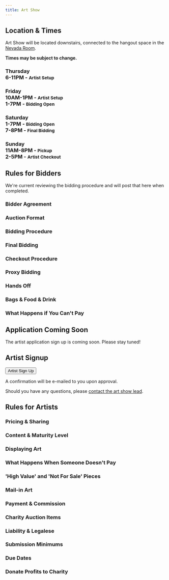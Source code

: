 ```yaml
---
title: Art Show
---
```

<div class="one_full textcenter"><h2><span>Location &amp; Times</span></h2><div class="page-wrapper"><p>Art Show will be located downstairs, connected to the hangout space in the <a href="/events/map/">Nevada Room</a>.</p>
<p><strong>Times may be subject to change.</strong></p>
<div>
<div class="one_half">
<h3><span>Thursday <br> 6-11PM - <small>Artist Setup</small></span></h3>
<div class="skivdiv-content">
<div class="clear"></div>
</div>
</div>
<div class="one_half">
<h3><span>Friday  <br> 10AM-1PM - <small>Artist Setup</small> <br> 1-7PM - <small>Bidding Open</small></span></h3>
<div class="skivdiv-content">
<div class="clear"></div>
</div>
</div>
<div class="one_half">
<h3><span>Saturday <br> 1-7PM - <small>Bidding Open</small> <br> 7-8PM - <small>Final Bidding</small></span></h3>
<div class="skivdiv-content">
<div class="clear"></div>
</div>
</div>
<div class="one_half">
<h3><span>Sunday <br> 11AM-8PM - <small>Pickup</small> <br> 2-5PM - <small>Artist Checkout</small></span></h3>
<div class="skivdiv-content">
<div class="clear"></div>
</div>
</div>
<div class="clear"></div>
</div>
<div class="clear"></div></div></div>

<div class="one_full hide textcenter"><h2><span>Rules for Bidders</span></h2><div class="page-wrapper"><p>We're current reviewing the bidding procedure and will post that here when completed.</p>
<div class="chunk-accordion hide">
<h3 class="accordion-title">Bidder Agreement</h3>
<div class="accordion-content" style="display: none;">
<p>All BLFC registrations are automatically accepted as art show bidders. By registering for the con, you agree to purchase the artwork you bid on if you win, and agree to pay fines if you can't afford your bids.</p>
</div>
</div>
<div class="chunk-accordion hide">
<h3 class="accordion-title">Auction Format</h3>
<div class="accordion-content" style="display: none;">
<p>Bidding is completely digital. After signing a bidder agreement and registering with a staff member you'll be able to submit bids to the art show system using a bidding terminal or a wireless device of your own. You have unlimited bids. Some charity items will also be up for bid during the art show, like the regular items. Some charity items will be sold by voice auction on Sunday afternoon, and labeled as such.</p>
</div>
</div>
<div class="chunk-accordion hide">
<h3 class="accordion-title">Bidding Procedure</h3>
<div class="accordion-content" style="display: none;">
<p> (read carefully)</p>
<ol>
<li>Walk to the art show. The bidding system is Wi-Fi, but only at the art show itself.</li>
<li>Use a bidding terminal, your smart phone, or any Wi-Fi enabled device to connect to the "Art Show" wireless network. No password required.</li>
<li>Use a web browser to navigate to 192.168.0.10</li>
<li>Follow instructions presented on the web page.</li>
</ol>
</div>
</div>
<div class="chunk-accordion hide">
<h3 class="accordion-title">Final Bidding</h3>
<div class="accordion-content" style="display: none;">
<p> Final bidding begins on Saturday at 6pm. We will turn off the Wi-Fi bidding system and finalize bids panel by panel on paper. Our goal is to finish by 7pm but it may take longer.</p>
</div>
</div>
<div class="chunk-accordion hide">
<h3 class="accordion-title">Checkout Procedure</h3>
<div class="accordion-content" style="display: none;">
<p> The final auction winnings will be publicly posted by Sunday morning (probably Saturday night). Checkout begins at noon. If you leave contact information, staff will also contact you. On Sunday, bring your photo ID to the art show to pay your balance due and claim your winnings. If you do not claim your auction winnings by 5:00pm on Sunday, you will become responsible for both the amount of your art show win, and shipping.</p>
</div>
</div>
<div class="chunk-accordion hide">
<h3 class="accordion-title">Proxy Bidding</h3>
<div class="accordion-content" style="display: none;">
<p> If you cannot make it to the close of the auction, you can leave "sealed bids" which staff will un-seal at the close of auction, and bid on your behalf up to your maximum. Ask art show staff for details.</p>
</div>
</div>
<div class="chunk-accordion hide">
<h3 class="accordion-title">Hands Off</h3>
<div class="accordion-content" style="display: none;">
<p> To protect the art on display from damage, the art show is strictly hands-off unless labeled otherwise. Please do not touch artwork that is on display.</p>
</div>
</div>
<div class="chunk-accordion hide">
<h3 class="accordion-title">Bags &amp; Food &amp; Drink</h3>
<div class="accordion-content" style="display: none;">
<p> Bidders entering the art show area must check bags, cameras, sketchbooks, folders, and any food or drink with art show staff. Staff might eat food you leave with them if it looks very very tasty.</p>
</div>
</div>
<div class="chunk-accordion hide">
<h3 class="accordion-title">What Happens if You Can't Pay</h3>
<div class="accordion-content" style="display: none;">
<p> You will be charged a 25% fine on any bids you don't pay for, and will be banned from participating in next year's art show. You will also be banned from attending BLFC until your fine is paid.</p>
</div>
</div>
<div class="clear"></div></div></div>


<div class="one_full textcenter hide"><h2><span>Application Coming Soon</span></h2><div class="page-wrapper"><p>The artist application sign up is coming soon. Please stay tuned!</p>
<div class="clear"></div></div></div>

<div class="one_full"><h2><span>Artist Signup</span></h2><div class="page-wrapper"><p class="textcenter"><a href="http://artshow.goblfc.org/wp-login.php?action=register"><input class="topic" value="Artist Sign Up" type="button"></a></p>
<p>A confirmation will be e-mailed to you upon approval.</p>
<p>Should you have any questions, please <a href="/contact/">contact the art show lead</a>.</p>
<div class="clear"></div></div></div>

<div id="artshow_rules" class="one_full"><h2><span>Rules for Artists</span></h2><div class="page-wrapper"><div class="chunk-accordion">
<h3 class="accordion-title">Pricing &amp; Sharing</h3>
<div class="accordion-content" style="display: none;">
<p>Putting art in the show is free (except "high value" and "not for sale" pieces); the convention will take a 15% commission on any items sold (7.64% for sales tax, and 7.36% for the convention). Artists may share any space if desired; please <a href="/contact/">contact art show</a>.</p>
</div>
</div>
<div class="chunk-accordion">
<h3 class="accordion-title">Content &amp; Maturity Level</h3>
<div class="accordion-content" style="display: none;">
<p>The art show will be divided into a general section and an adult section. Anything depicting nudity, violence, or sexual acts must be placed in the adult section. Non-adult artwork is allowed in the adult section (if an artist has mixed-maturity art but wants to keep all their work displayed together).</p>
</div>
</div>
<div class="chunk-accordion">
<h3 class="accordion-title">Displaying Art</h3>
<div class="accordion-content" style="display: none;">
<p>Art will be displayed on 2-foot-wide wire grid sections. Tables are also available for unhangable artwork. We will provide hanging hardware, or you are welcome to use your own. Artists are encouraged to enclose their artwork in clear plastic film for protection. It is highly recommended that art is hanged pre-framed or matted to standard frame sizes. Your bidders will love you for doing so!</p>
</div>
</div>
<div class="chunk-accordion">
<h3 class="accordion-title">What Happens When Someone Doesn't Pay</h3>
<div class="accordion-content" style="display: none;">
<p>Bidders who do not pay their bids by 5:00pm Sunday will be fined for 25% of their total unpaid bids, will be banned from bidding in next year's art show, and will also be blocked from attending the con again until their fine is paid. In this event, the artist will be contacted and given the option to either offer the piece to the 2nd highest bidder, or cancel the item and have it returned. Any fines collected from the bidder will be paid to the artist along with their art show payment.</p>
</div>
</div>
<div class="chunk-accordion">
<h3 class="accordion-title">'High Value' and 'Not For Sale' Pieces</h3>
<div class="accordion-content" style="display: none;">
<p>For items with starting bids $100 or higher, or not-for-sale pieces, a $3 listing fee applies. The listing fee is refunded if the item sells.</p>
</div>
</div>
<div class="chunk-accordion">
<h3 class="accordion-title">Mail-in Art</h3>
<div class="accordion-content" style="display: none;">
<p>Artists are welcome to mail in artwork for the art show. We will happily hang it up for you. Artists are encouraged to submit a diagram indicating placement of their work; staff will do their best to follow the diagram. Please make sure that all artwork is well-protected for transit, and bid sheets are clearly filled out. After the con, BLFC will return payment along with the unsold artwork, using your packaging. Return postage will be deducted from the artist's payment.</p>
</div>
</div>
<div class="chunk-accordion">
<h3 class="accordion-title">Payment &amp; Commission</h3>
<div class="accordion-content" style="display: none;">
<p>BLFC will be accepting payment for sold artwork from the winning bidders. BLFC will deduct a 7.36% commission on final bid price (the panel is free; you don't pay if you don't sell). Sales tax of 7.64% will be deducted from the final bids, so we recommend adjusting starting bid prices up by 8%. BLFC will deduct 15% total for tax and commission, deduct return postage for unsold art if applicable, deduct optional charity donation, and remit the remainder to the artist before July 15, 2017. The state and county sales tax must be handled by BLFC; the artist will not need to file any tax paperwork.</p>
</div>
</div>
<div class="chunk-accordion">
<h3 class="accordion-title">Charity Auction Items</h3>
<div class="accordion-content" style="display: none;">
<p>Anyone can donate items to be auctioned for charity. Items should be in generally-good condition and not require any more than basic assembly. All charity auction items will be displayed in the art show. Some will be sold in the live auction on Sunday; these items will be labeled. The rest will be sold directly in the art show. If an artist submits for-sale items along with items for the charity auction, each must be clearly labeled.</p>
</div>
</div>
<div class="chunk-accordion">
<h3 class="accordion-title">Liability &amp; Legalese</h3>
<div class="accordion-content" style="display: none;">
<p>Staff will be actively watching the entire art show when open, and will take every precaution to prevent damage to your submitted artwork, but there are limits to what we can protect. By submitting art into the BLFC art show, either in person or by mail, you agree that neither BLFC nor its staff can be held liable in any way for damage to or loss of submitted art. Submission of art serves as acceptance of this agreement.</p>
</div>
</div>
<div class="chunk-accordion">
<h3 class="accordion-title">Submission Minimums</h3>
<div class="accordion-content" style="display: none;">
<p>Artists are welcome to submit a small amount of items (even just one) to the art show. If your art doesn't cover most of a panel, we reserve the right to combine it on a panel with another artist's work. If you want to ensure a panel to yourself, submit enough art to fill it.</p>
</div>
</div>
<div class="chunk-accordion">
<h3 class="accordion-title">Due Dates</h3>
<div class="accordion-content" style="display: none;">
<p>If you are mailing in art, it must arrive by May 26th, 2017. If you are bringing art in person, it must be displayed by 3pm Friday. Please mail in your art if you cannot make it by this time.</p>
</div>
</div>
<div class="chunk-accordion">
<h3 class="accordion-title">Donate Profits to Charity</h3>
<div class="accordion-content" style="display: none;">
<p>For each 5% of your profits you choose to donate to charity, BLFC will reduce its commission by 1%, with the commission becoming free when you donate 35%. (Sales tax will always still be deducted).</p>
</div>
</div>
<div class="clear"></div></div></div>